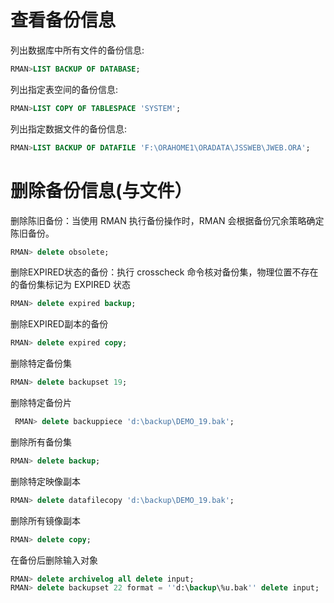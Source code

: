 # 查看备份信息

列出数据库中所有文件的备份信息:

```sql
RMAN>LIST BACKUP OF DATABASE;
```

列出指定表空间的备份信息:

```sql
RMAN>LIST COPY OF TABLESPACE 'SYSTEM';
```

列出指定数据文件的备份信息:

```sql
RMAN>LIST BACKUP OF DATAFILE 'F:\ORAHOME1\ORADATA\JSSWEB\JWEB.ORA';
```



# 删除备份信息(与文件）

删除陈旧备份：当使用 RMAN 执行备份操作时，RMAN 会根据备份冗余策略确定陈旧备份。 

```sql
RMAN> delete obsolete;
```

删除EXPIRED状态的备份：执行 crosscheck 命令核对备份集，物理位置不存在的备份集标记为 EXPIRED 状态

```sql
RMAN> delete expired backup;
```

删除EXPIRED副本的备份

```sql
RMAN> delete expired copy;
```

删除特定备份集

```sql
RMAN> delete backupset 19;
```

删除特定备份片

```sql
 RMAN> delete backuppiece 'd:\backup\DEMO_19.bak';
```

删除所有备份集

```sql
RMAN> delete backup;
```

删除特定映像副本

```sql
RMAN> delete datafilecopy 'd:\backup\DEMO_19.bak';
```

删除所有镜像副本

```sql
RMAN> delete copy;
```

在备份后删除输入对象

```sql
RMAN> delete archivelog all delete input;
RMAN> delete backupset 22 format = ''d:\backup\%u.bak'' delete input;
```

